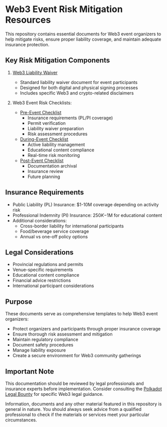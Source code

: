 # Web3 Event Risk Mitigation Resources

This repository contains essential documents for Web3 event organizers to help mitigate risks, ensure proper liability coverage, and maintain adequate insurance protection.

## Key Risk Mitigation Components

1. [Web3 Liability Waiver](./docs/event-templates/liability-waiver-release-agreement/)
   - Standard liability waiver document for event participants
   - Designed for both digital and physical signing processes
   - Includes specific Web3 and crypto-related disclaimers

2. Web3 Event Risk Checklists:
   - [Pre-Event Checklist](./docs/event-risk-checklists/pre-event.md)
     - Insurance requirements (PL/PI coverage)
     - Permit verification
     - Liability waiver preparation
     - Risk assessment procedures
   - [During-Event Checklist](./docs/event-risk-checklists/during-event.md)
     - Active liability management
     - Educational content compliance
     - Real-time risk monitoring
   - [Post-Event Checklist](./docs/event-risk-checklists/post-event.md)
     - Documentation archival
     - Insurance review
     - Future planning

## Insurance Requirements

- Public Liability (PL) Insurance: $1-10M coverage depending on activity risk
- Professional Indemnity (PI) Insurance: $250K-$1M for educational content
- Additional considerations:
  - Cross-border liability for international participants
  - Food/beverage service coverage
  - Annual vs one-off policy options

## Legal Considerations

- Provincial regulations and permits
- Venue-specific requirements
- Educational content compliance
- Financial advice restrictions
- International participant considerations

## Purpose

These documents serve as comprehensive templates to help Web3 event organizers:
- Protect organizers and participants through proper insurance coverage
- Ensure thorough risk assessment and mitigation
- Maintain regulatory compliance
- Document safety procedures
- Manage liability exposure
- Create a secure environment for Web3 community gatherings

## Important Note

This documentation should be reviewed by legal professionals and insurance experts before implementation. Consider consulting the [Polkadot Legal Bounty](https://polkadot.polkassembly.io/referenda/1359) for specific Web3 legal guidance.

Information, documents and any other material featured in this repository is general in nature. You should always seek advice from a qualified professional to check if the materials or services meet your particular circumstances.